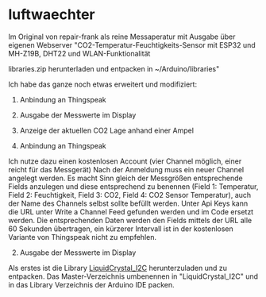# luftwaechter

Im Original von repair-frank als reine Messaperatur mit Ausgabe über eigenen Webserver
"CO2-Temperatur-Feuchtigkeits-Sensor mit ESP32 und MH-Z19B, DHT22 und WLAN-Funktionalität

libraries.zip herunterladen und entpacken in ~/Arduino/libraries"

Ich habe das ganze noch etwas erweitert und modifiziert:

1) Anbindung an Thingspeak
2) Ausgabe der Messwerte im Display
3) Anzeige der aktuellen CO2 Lage anhand einer Ampel 


1) Anbindung an Thingspeak

Ich nutze dazu einen kostenlosen Account (vier Channel möglich, einer reicht für das Messgerät)
Nach der Anmeldung muss ein neuer Channel angelegt werden. Es macht Sinn gleich der Messgrößen entsprechende Fields anzulegen und diese entsprechend zu benennen (Field 1: Temperatur, Field 2: Feuchtigkeit, Field 3: CO2, Field 4: CO2 Sensor Temperatur), auch der Name des Channels selbst sollte befüllt werden. Unter Api Keys kann die URL unter Write a Channel Feed gefunden werden und im Code ersetzt werden. Die entsprechenden Daten werden den Fields mittels der URL alle 60 Sekunden übertragen, ein kürzerer Intervall ist in der kostenlosen Variante von Thingspeak nicht zu empfehlen.

2) Ausgabe der Messwerte im Display

Als erstes ist die Library [LiquidCrystal_I2C](https://github.com/marcoschwartz/LiquidCrystal_I2C/archive/master.zip) herunterzuladen und zu entpacken. Das Master-Verzeichnis umbenennen in "LiquidCrystal_I2C" und in das Library Verzeichnis der Arduino IDE packen.

